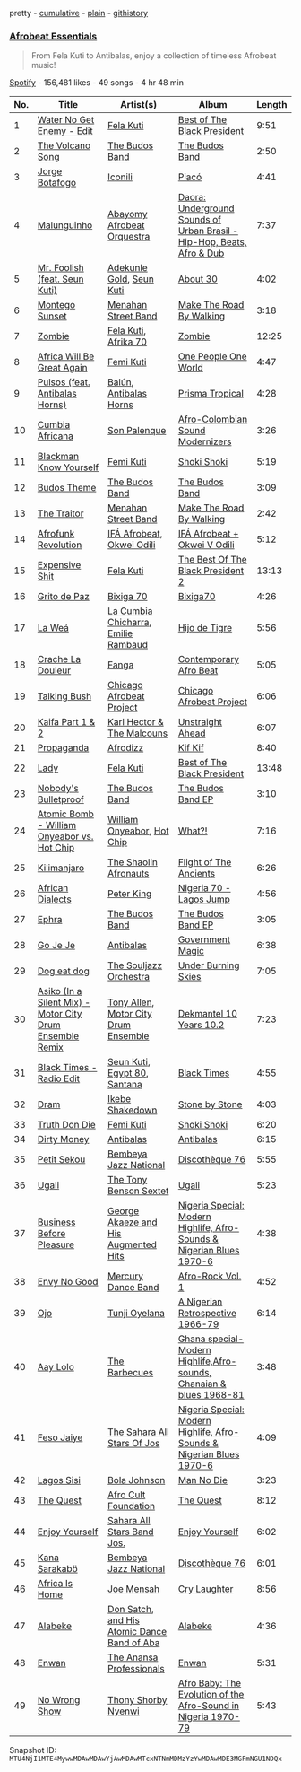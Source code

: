 pretty - [cumulative](/playlists/cumulative/37i9dQZF1DX0ItcQfwbKZJ.md) - [plain](/playlists/plain/37i9dQZF1DX0ItcQfwbKZJ) - [githistory](https://github.githistory.xyz/mackorone/spotify-playlist-archive/blob/main/playlists/plain/37i9dQZF1DX0ItcQfwbKZJ)

### [Afrobeat Essentials](https://open.spotify.com/playlist/37i9dQZF1DX0ItcQfwbKZJ)

> From Fela Kuti to Antibalas, enjoy a collection of timeless Afrobeat music!

[Spotify](https://open.spotify.com/user/spotify) - 156,481 likes - 49 songs - 4 hr 48 min

| No. | Title | Artist(s) | Album | Length |
|---|---|---|---|---|
| 1 | [Water No Get Enemy \- Edit](https://open.spotify.com/track/43ile6cBzr9uaC4bJf6J3N) | [Fela Kuti](https://open.spotify.com/artist/5CG9X521RDFWCuAhlo6QoR) | [Best of The Black President](https://open.spotify.com/album/7325GfKum2hDK231i3LqA7) | 9:51 |
| 2 | [The Volcano Song](https://open.spotify.com/track/6g6HkKmfDebeUMH9oSIlhW) | [The Budos Band](https://open.spotify.com/artist/5q4eLKmqFVP0xII8087PHz) | [The Budos Band](https://open.spotify.com/album/2hGtWaPtyDu3xxofiwDHNC) | 2:50 |
| 3 | [Jorge Botafogo](https://open.spotify.com/track/4P088E0nuVE5NTaNIlspRH) | [Iconili](https://open.spotify.com/artist/6LpIhb1p1EklKKaPQu3VCz) | [Piacó](https://open.spotify.com/album/2z4J7SmxK0n2gZRQxnBnjn) | 4:41 |
| 4 | [Malunguinho](https://open.spotify.com/track/1vwPVpvlspzanOmd1Lbo8n) | [Abayomy Afrobeat Orquestra](https://open.spotify.com/artist/4W4o1hLeSM7vPjsZtxkAnv) | [Daora: Underground Sounds of Urban Brasil \- Hip\-Hop, Beats, Afro & Dub](https://open.spotify.com/album/2OCkXFlU5DFmvmEzeLGXWI) | 7:37 |
| 5 | [Mr\. Foolish \(feat\. Seun Kuti\)](https://open.spotify.com/track/7r6PFG9FX6LrpPI1IcfpbI) | [Adekunle Gold](https://open.spotify.com/artist/2IK173RXLiCSQ8fhDlAb3s), [Seun Kuti](https://open.spotify.com/artist/1GQur7dDvAWhKT9u9YwBJZ) | [About 30](https://open.spotify.com/album/3ssy7tJKSX4ohRxWvfqsJo) | 4:02 |
| 6 | [Montego Sunset](https://open.spotify.com/track/1pOijkup74g38GYZ9iSlyZ) | [Menahan Street Band](https://open.spotify.com/artist/1PryMSya1JnSAlcwYawCxp) | [Make The Road By Walking](https://open.spotify.com/album/6QZl5MQoa4pTlL3YtslF7G) | 3:18 |
| 7 | [Zombie](https://open.spotify.com/track/11GDQVqIEKAB4QKOcIVOvG) | [Fela Kuti](https://open.spotify.com/artist/5CG9X521RDFWCuAhlo6QoR), [Afrika 70](https://open.spotify.com/artist/5lhLOXDLaw0yjEXd6xTasV) | [Zombie](https://open.spotify.com/album/4CGGf13zt9Jva2ia4CKQi6) | 12:25 |
| 8 | [Africa Will Be Great Again](https://open.spotify.com/track/3tByzh69xblgCQMxbCE2ZM) | [Femi Kuti](https://open.spotify.com/artist/6kgrtA0dlnVpWB6zjpXrRb) | [One People One World](https://open.spotify.com/album/4D4pbycsZl6eUNIeudPJON) | 4:47 |
| 9 | [Pulsos \(feat\. Antibalas Horns\)](https://open.spotify.com/track/3kp6IvmEaFGQZE1uvtK8n4) | [Balún](https://open.spotify.com/artist/6Uk2pq20qpkftbU2PEDWoU), [Antibalas Horns](https://open.spotify.com/artist/0VMmjlR5yE56cl2YYmDgE2) | [Prisma Tropical](https://open.spotify.com/album/5rxHa78aHnkv9r0yzzo1fU) | 4:28 |
| 10 | [Cumbia Africana](https://open.spotify.com/track/0NKgWh7y8wHhlbYE2NvJAN) | [Son Palenque](https://open.spotify.com/artist/3VyjbWEHPjc9JEXsk6Tk2w) | [Afro\-Colombian Sound Modernizers](https://open.spotify.com/album/64jRR8ogyHRWsu4ifrc06o) | 3:26 |
| 11 | [Blackman Know Yourself](https://open.spotify.com/track/7dUUAu2h1rHRLENswfBRfh) | [Femi Kuti](https://open.spotify.com/artist/6kgrtA0dlnVpWB6zjpXrRb) | [Shoki Shoki](https://open.spotify.com/album/64SF6sZvPJ86whi2eSd5Vb) | 5:19 |
| 12 | [Budos Theme](https://open.spotify.com/track/3V8CrlzIgBL2YLR7BVLPTn) | [The Budos Band](https://open.spotify.com/artist/5q4eLKmqFVP0xII8087PHz) | [The Budos Band](https://open.spotify.com/album/2hGtWaPtyDu3xxofiwDHNC) | 3:09 |
| 13 | [The Traitor](https://open.spotify.com/track/0kxFVCOcAV3Rwwes2f1SSd) | [Menahan Street Band](https://open.spotify.com/artist/1PryMSya1JnSAlcwYawCxp) | [Make The Road By Walking](https://open.spotify.com/album/6QZl5MQoa4pTlL3YtslF7G) | 2:42 |
| 14 | [Afrofunk Revolution](https://open.spotify.com/track/4Syt5mkKGdgerYPEF619nR) | [IFÁ Afrobeat](https://open.spotify.com/artist/4pYEqZf2r4JE3umcqjaWTs), [Okwei Odili](https://open.spotify.com/artist/5OdxK676ZaZCWKWcUGtomc) | [IFÁ Afrobeat + Okwei V Odili](https://open.spotify.com/album/34HNh5WDJ3VBjWqztPb0U3) | 5:12 |
| 15 | [Expensive Shit](https://open.spotify.com/track/2g72QoX5ZZlEqQpKfnOdrj) | [Fela Kuti](https://open.spotify.com/artist/5CG9X521RDFWCuAhlo6QoR) | [The Best Of The Black President 2](https://open.spotify.com/album/5Nx9r4mbuWkfPsVZIvqWx2) | 13:13 |
| 16 | [Grito de Paz](https://open.spotify.com/track/0Q8nj1pDDC23xvz6H3reHR) | [Bixiga 70](https://open.spotify.com/artist/6rUeHFntOV8tgpoUJvEthU) | [Bixiga70](https://open.spotify.com/album/35xSBiC2JXZUDUlvtbRf18) | 4:26 |
| 17 | [La Weá](https://open.spotify.com/track/4WYTHHlht6Dd9v9fG497u9) | [La Cumbia Chicharra](https://open.spotify.com/artist/5DT5ozQExex14fHR7KtrEr), [Emilie Rambaud](https://open.spotify.com/artist/6zSjAU2RuN3iBx8dcqcBgG) | [Hijo de Tigre](https://open.spotify.com/album/1QpR9x1tMvitsrR48Fd7dB) | 5:56 |
| 18 | [Crache La Douleur](https://open.spotify.com/track/6K4mkIv9jq5khtrDLXRhI4) | [Fanga](https://open.spotify.com/artist/7u17cR6KuOndz03h16dCmG) | [Contemporary Afro Beat](https://open.spotify.com/album/33lFnjJDTWmpTq8aoySfDE) | 5:05 |
| 19 | [Talking Bush](https://open.spotify.com/track/1pD52RIAJeW8pd75WRBSSx) | [Chicago Afrobeat Project](https://open.spotify.com/artist/5vGu21AjbS8AR9A1Ivgl5j) | [Chicago Afrobeat Project](https://open.spotify.com/album/04zWkNRPOYwP5Hbknd7L7J) | 6:06 |
| 20 | [Kaifa Part 1 & 2](https://open.spotify.com/track/7ErGzwdIsKOdIWZ77VDGox) | [Karl Hector & The Malcouns](https://open.spotify.com/artist/1RrTQU4gM94QB6XWSBy8yB) | [Unstraight Ahead](https://open.spotify.com/album/31fhuTb40I2XOlzpqmf9hY) | 6:07 |
| 21 | [Propaganda](https://open.spotify.com/track/3aP419cmsEU91W7gRY6Bci) | [Afrodizz](https://open.spotify.com/artist/3cum16PhiPE2GOka9ka7tF) | [Kif Kif](https://open.spotify.com/album/4EjmWDQ7xZvAJgw6AIAVuE) | 8:40 |
| 22 | [Lady](https://open.spotify.com/track/6fsLjItlUmbpl16SGi2COD) | [Fela Kuti](https://open.spotify.com/artist/5CG9X521RDFWCuAhlo6QoR) | [Best of The Black President](https://open.spotify.com/album/7325GfKum2hDK231i3LqA7) | 13:48 |
| 23 | [Nobody's Bulletproof](https://open.spotify.com/track/0m9uFKBhxY1r4wTN0XymiI) | [The Budos Band](https://open.spotify.com/artist/5q4eLKmqFVP0xII8087PHz) | [The Budos Band EP](https://open.spotify.com/album/7i1uRaDZbc53bpjdTmJEBr) | 3:10 |
| 24 | [Atomic Bomb \- William Onyeabor vs\. Hot Chip](https://open.spotify.com/track/6G2M6vvToPz12ghZpeJSGe) | [William Onyeabor](https://open.spotify.com/artist/755pQSGUy6rtPrUCbnJTvi), [Hot Chip](https://open.spotify.com/artist/37uLId6Z5ZXCx19vuruvv5) | [What?!](https://open.spotify.com/album/5K9nDeTEcoMBakMd7KvtCZ) | 7:16 |
| 25 | [Kilimanjaro](https://open.spotify.com/track/6k6JSwl4Xs9goFC8VZ098l) | [The Shaolin Afronauts](https://open.spotify.com/artist/5zcJp5jvssOgZXcxI1wuWe) | [Flight of The Ancients](https://open.spotify.com/album/5XGRiFmZOsCy6ZqRFG5d6t) | 6:26 |
| 26 | [African Dialects](https://open.spotify.com/track/5y9sTZ2UKkddohU5k4gccl) | [Peter King](https://open.spotify.com/artist/5FP5tCzBeZnOemocPb8bOo) | [Nigeria 70 \- Lagos Jump](https://open.spotify.com/album/3oMy0b5i9EbBUR02bYIKZv) | 4:56 |
| 27 | [Ephra](https://open.spotify.com/track/791wSIhPaz4gvcxeIG0mHh) | [The Budos Band](https://open.spotify.com/artist/5q4eLKmqFVP0xII8087PHz) | [The Budos Band EP](https://open.spotify.com/album/7i1uRaDZbc53bpjdTmJEBr) | 3:05 |
| 28 | [Go Je Je](https://open.spotify.com/track/1dDFysERIfgY3zxVpkCTLI) | [Antibalas](https://open.spotify.com/artist/2KGF6IKZfVGCKfyqcNVGfh) | [Government Magic](https://open.spotify.com/album/5EEsbpPgWsbdYbZg3AxtsO) | 6:38 |
| 29 | [Dog eat dog](https://open.spotify.com/track/32gtSO10v6vgTl0CvikODe) | [The Souljazz Orchestra](https://open.spotify.com/artist/0MiCOT2cVYso39XSskiUUo) | [Under Burning Skies](https://open.spotify.com/album/0f8mbXuhiXJaYXEhpa7MRj) | 7:05 |
| 30 | [Asiko \(In a Silent Mix\) \- Motor City Drum Ensemble Remix](https://open.spotify.com/track/6VJxaWAaMSKZsZNtZxpVan) | [Tony Allen](https://open.spotify.com/artist/6JpZEemWmunccsrHXFUOgi), [Motor City Drum Ensemble](https://open.spotify.com/artist/4TlzX7s6kuZDtiBpsopcBf) | [Dekmantel 10 Years 10.2](https://open.spotify.com/album/1mkdFuyDtgISvmK1jHfquF) | 7:23 |
| 31 | [Black Times \- Radio Edit](https://open.spotify.com/track/4aZOVPGI7yA37ZWUJ14uA4) | [Seun Kuti](https://open.spotify.com/artist/1GQur7dDvAWhKT9u9YwBJZ), [Egypt 80](https://open.spotify.com/artist/3tiod2aXxdgMl6E7W4visJ), [Santana](https://open.spotify.com/artist/6GI52t8N5F02MxU0g5U69P) | [Black Times](https://open.spotify.com/album/42eWUVnFbi5s9ls9be2Ks8) | 4:55 |
| 32 | [Dram](https://open.spotify.com/track/2z3HXHcCac7pLNPjwThKHK) | [Ikebe Shakedown](https://open.spotify.com/artist/5ABBZoXY5r0UL1txACjinb) | [Stone by Stone](https://open.spotify.com/album/5cStTVCnqe2BrtRRyb0rKk) | 4:03 |
| 33 | [Truth Don Die](https://open.spotify.com/track/0LcSuLxn3abxhGh0zRnfnP) | [Femi Kuti](https://open.spotify.com/artist/6kgrtA0dlnVpWB6zjpXrRb) | [Shoki Shoki](https://open.spotify.com/album/3H963ogFzj0Zxin7NYcZhI) | 6:20 |
| 34 | [Dirty Money](https://open.spotify.com/track/4NUgN3U3KwPfVAGYrzrQd9) | [Antibalas](https://open.spotify.com/artist/2KGF6IKZfVGCKfyqcNVGfh) | [Antibalas](https://open.spotify.com/album/3L7y27jC0aSXZAM67oEZCB) | 6:15 |
| 35 | [Petit Sekou](https://open.spotify.com/track/7bJSFZJzWv8J7AyzZIGASJ) | [Bembeya Jazz National](https://open.spotify.com/artist/1OGuNbASgvINcHfDtrDnj3) | [Discothèque 76](https://open.spotify.com/album/67OQuCcp8yfLRKa49asN8i) | 5:55 |
| 36 | [Ugali](https://open.spotify.com/track/2559TZcRM848q9t1kbTm02) | [The Tony Benson Sextet](https://open.spotify.com/artist/0KAihIxZASpqsWUSwaasOJ) | [Ugali](https://open.spotify.com/album/65tZYpJZUmIiWePyRlSV9M) | 5:23 |
| 37 | [Business Before Pleasure](https://open.spotify.com/track/1gajkqzK3ZU47FFvcwZaX3) | [George Akaeze and His Augmented Hits](https://open.spotify.com/artist/6gRCYIOPgShQRHpMHnpev3) | [Nigeria Special: Modern Highlife, Afro\-Sounds & Nigerian Blues 1970\-6](https://open.spotify.com/album/02anNBQ72TFiWjpTcyvkuW) | 4:38 |
| 38 | [Envy No Good](https://open.spotify.com/track/3ApFcFZc5lEMbyNQcS8MIH) | [Mercury Dance Band](https://open.spotify.com/artist/0Nh3wJoHLDE81eBbZVfoCF) | [Afro\-Rock Vol\. 1](https://open.spotify.com/album/3xeW7a1YY6rTIccohDOHrr) | 4:52 |
| 39 | [Ojo](https://open.spotify.com/track/0dlOKmmTT8xUxFHQuEU02B) | [Tunji Oyelana](https://open.spotify.com/artist/6piO8ZWHA7dIj5hipFpNna) | [A Nigerian Retrospective 1966\-79](https://open.spotify.com/album/4lFTlZdrDJPiU4BiBx7cjf) | 6:14 |
| 40 | [Aay Lolo](https://open.spotify.com/track/1FQzFJMUdcqw9v2SK3uRGr) | [The Barbecues](https://open.spotify.com/artist/78qlfsD6MuIyf7g2krns0Q) | [Ghana special\-Modern Highlife,Afro\-sounds, Ghanaian & blues 1968\-81](https://open.spotify.com/album/6zFfgnjXWVtbVGYKQT5wgW) | 3:48 |
| 41 | [Feso Jaiye](https://open.spotify.com/track/1uIy2y0qJlC5ftcf2DjQjr) | [The Sahara All Stars Of Jos](https://open.spotify.com/artist/2neyZmrTXU4BiQhxl3P2MA) | [Nigeria Special: Modern Highlife, Afro\-Sounds & Nigerian Blues 1970\-6](https://open.spotify.com/album/02anNBQ72TFiWjpTcyvkuW) | 4:09 |
| 42 | [Lagos Sisi](https://open.spotify.com/track/6yM82PxMywRHehdoQgQT8p) | [Bola Johnson](https://open.spotify.com/artist/7CfyXrIeIEd05s0nEPvjW1) | [Man No Die](https://open.spotify.com/album/0oQKeXlY2O4QAP83DUn2n5) | 3:23 |
| 43 | [The Quest](https://open.spotify.com/track/5a42YtdB4TY0yzwurELbPV) | [Afro Cult Foundation](https://open.spotify.com/artist/53zndoyLuGS5qYhiDDLxOG) | [The Quest](https://open.spotify.com/album/2Ybl0TNDbTtvgMDfh1Eykw) | 8:12 |
| 44 | [Enjoy Yourself](https://open.spotify.com/track/7BgOdtjbfgvip4BJRn9NmI) | [Sahara All Stars Band Jos.](https://open.spotify.com/artist/11E58RQVNMMzzBWpi8J2rW) | [Enjoy Yourself](https://open.spotify.com/album/7gypen6SPcpqjxwc7CAoJA) | 6:02 |
| 45 | [Kana Sarakabö](https://open.spotify.com/track/3QOllXZu7hOPu3Vv29XVZG) | [Bembeya Jazz National](https://open.spotify.com/artist/1OGuNbASgvINcHfDtrDnj3) | [Discothèque 76](https://open.spotify.com/album/67OQuCcp8yfLRKa49asN8i) | 6:01 |
| 46 | [Africa Is Home](https://open.spotify.com/track/5jh3f8fy8a335XYDyJ7x9R) | [Joe Mensah](https://open.spotify.com/artist/6nXxAcUehTGROEbFtHlmFf) | [Cry Laughter](https://open.spotify.com/album/0L0N20B9ZRD5M9rfrz83Nw) | 8:56 |
| 47 | [Alabeke](https://open.spotify.com/track/51WXp19Xrhqk36KyqxWYgu) | [Don Satch](https://open.spotify.com/artist/0DG4kQQrHB5rWwz1cQ0Rqu), [and His Atomic Dance Band of Aba](https://open.spotify.com/artist/3zSsXf9i0QRMEErGzer7Di) | [Alabeke](https://open.spotify.com/album/5Lq1mbNk3UoiYk0TVX0Zum) | 4:36 |
| 48 | [Enwan](https://open.spotify.com/track/616eSjwX3yd5HhtPNCsjCI) | [The Anansa Professionals](https://open.spotify.com/artist/1qvjh1IbEqCRvjkXrd6vgr) | [Enwan](https://open.spotify.com/album/1ZsHa3jQnKwGZOnHHmw70L) | 5:31 |
| 49 | [No Wrong Show](https://open.spotify.com/track/1lnHRzrx8GLtkPWEQRebWW) | [Thony Shorby Nyenwi](https://open.spotify.com/artist/3HcwWpnDRCp1zhnPRPDQhd) | [Afro Baby: The Evolution of the Afro\-Sound in Nigeria 1970\-79](https://open.spotify.com/album/3MRCjf7Np4Jn3K4bnNv10a) | 5:43 |

Snapshot ID: `MTU4NjI1MTE4MywwMDAwMDAwYjAwMDAwMTcxNTNmMDMzYzYwMDAwMDE3MGFmNGU1NDQx`
